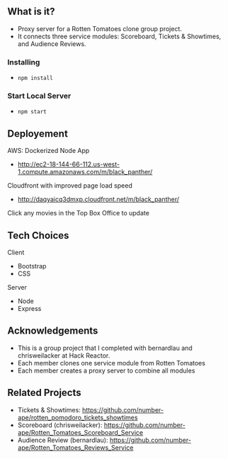 ## What is it?
- Proxy server for a Rotten Tomatoes clone group project.
- It connects three service modules: Scoreboard, Tickets & Showtimes, and Audience Reviews.

### Installing
- ```npm install```
### Start Local Server
- ```npm start```

## Deployement
AWS: Dockerized Node App
- http://ec2-18-144-66-112.us-west-1.compute.amazonaws.com/m/black_panther/

Cloudfront with improved page load speed
- http://daqyaicq3dmxp.cloudfront.net/m/black_panther/

Click any movies in the Top Box Office to update

## Tech Choices
Client
- Bootstrap
- CSS
	
Server
- Node
- Express

## Acknowledgements
- This is a group project that I completed with bernardlau and chrisweilacker at Hack Reactor.
- Each member clones one service module from Rotten Tomatoes
- Each member creates a proxy server to combine all modules

## Related Projects
- Tickets & Showtimes: https://github.com/number-ape/rotten_pomodoro_tickets_showtimes
- Scoreboard (chrisweilacker): https://github.com/number-ape/Rotten_Tomatoes_Scoreboard_Service
- Audience Review (bernardlau): https://github.com/number-ape/Rotten_Tomatoes_Reviews_Service
